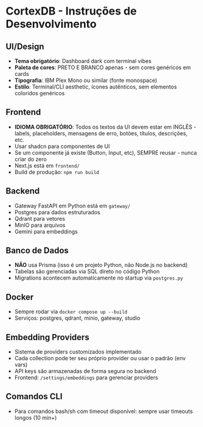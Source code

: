 # CortexDB - Instruções de Desenvolvimento

## UI/Design
- **Tema obrigatório**: Dashboard dark com terminal vibes
- **Paleta de cores**: PRETO E BRANCO apenas - sem cores genéricos em cards
- **Tipografia**: IBM Plex Mono ou similar (fonte monospace)
- **Estilo**: Terminal/CLI aesthetic, ícones autênticos, sem elementos coloridos genéricos

## Frontend
- **IDIOMA OBRIGATÓRIO**: Todos os textos da UI devem estar em INGLÊS - labels, placeholders, mensagens de erro, botões, títulos, descrições, etc.
- Usar shadcn para componentes de UI
- Se um componente já existe (Button, Input, etc), SEMPRE reusar - nunca criar do zero
- Next.js está em `frontend/`
- Build de produção: `npm run build`

## Backend
- Gateway FastAPI em Python está em `gateway/`
- Postgres para dados estruturados
- Qdrant para vetores
- MinIO para arquivos
- Gemini para embeddings

## Banco de Dados
- **NÃO** usa Prisma (isso é um projeto Python, não Node.js no backend)
- Tabelas são gerenciadas via SQL direto no código Python
- Migrations acontecem automaticamente no startup via `postgres.py`

## Docker
- Sempre rodar via `docker compose up --build`
- Serviços: postgres, qdrant, minio, gateway, studio

## Embedding Providers
- Sistema de providers customizados implementado
- Cada collection pode ter seu próprio provider ou usar o padrão (env vars)
- API keys são armazenadas de forma segura no backend
- Frontend: `/settings/embeddings` para gerenciar providers

## Comandos CLI
- Para comandos bash/sh com timeout disponível: sempre usar timeouts longos (10 min+)
